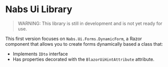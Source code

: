 # Nabs Ui Library

> WARNING: This library is still in development and is not yet ready for use.

This first version focuses on `Nabs.Ui.Forms.DynamicForm`, a Razor component that allows you to create forms dynamically based a class that:
- Implements `IDto` interface
- Has properties decorated with the `BlazorUiHintAttribute` attribute.


